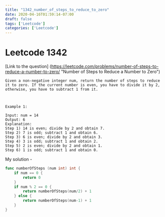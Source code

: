 ```yaml
---
title: "1342_number_of_steps_to_reduce_to_zero"
date: 2020-04-16T01:59:14-07:00
draft: false
tags: ['Leetcode']
categories: ['Leetcode']
---
```

# Leetcode 1342
[Link to the question] (https://leetcode.com/problems/number-of-steps-to-reduce-a-number-to-zero/ "Number of Steps to Reduce a Number to Zero")
```
Given a non-negative integer num, return the number of steps to reduce it to zero. If the current number is even, you have to divide it by 2, otherwise, you have to subtract 1 from it.

 

Example 1:

Input: num = 14
Output: 6
Explanation: 
Step 1) 14 is even; divide by 2 and obtain 7. 
Step 2) 7 is odd; subtract 1 and obtain 6.
Step 3) 6 is even; divide by 2 and obtain 3. 
Step 4) 3 is odd; subtract 1 and obtain 2. 
Step 5) 2 is even; divide by 2 and obtain 1. 
Step 6) 1 is odd; subtract 1 and obtain 0.
```

My solution -
```go
func numberOfSteps (num int) int {
    if num == 0 {
        return 0
    }
    if num % 2 == 0 {
        return numberOfSteps(num/2) + 1
    } else {
        return numberOfSteps(num-1) + 1
    }
}
```